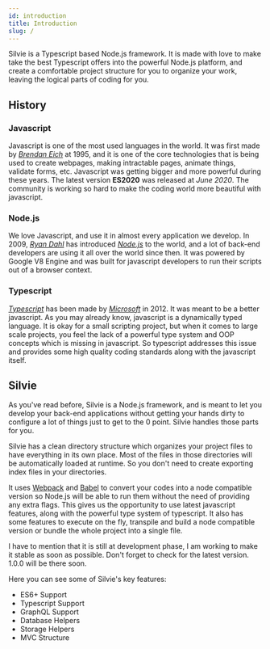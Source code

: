 ```yaml
---
id: introduction
title: Introduction
slug: /
---
```

Silvie is a Typescript based Node.js framework. It is made with love to make take the best Typescript offers into the 
powerful Node.js platform, and create a comfortable project structure for you to organize your work, leaving the logical
parts of coding for you.


## History
### Javascript
Javascript is one of the most used languages in the world. It was first made by 
*[Brendan Eich](https://en.wikipedia.org/wiki/Brendan_Eich)* at 1995, and it is one of the core technologies that is 
being used to create webpages, making intractable pages, animate things, validate forms, etc. Javascript was getting 
bigger and more powerful during these years. The latest version **ES2020** was released at *June 2020*. The community is
working so hard to make the coding world more beautiful with javascript.

### Node.js
We love Javascript, and use it in almost every application we develop. In 2009, 
*[Ryan Dahl](https://en.wikipedia.org/wiki/Ryan_Dahl)* has introduced *[Node.js](https://nodejs.org)* to the world, and 
a lot of back-end developers are using it all over the world since then. It was powered by Google V8 Engine and was 
built for javascript developers to run their scripts out of a browser context.

### Typescript
*[Typescript](https://www.typescriptlang.org)* has been made by *[Microsoft](https://microsoft.com)* in 2012. It was 
meant to be a better javascript. As you may already know, javascript is a dynamically typed language. It is okay for a 
small scripting project, but when it comes to large scale projects, you feel the lack of a powerful type system and OOP 
concepts which is missing in javascript. So typescript addresses this issue and provides some high quality coding 
standards along with the javascript itself.

## Silvie
As you've read before, Silvie is a Node.js framework, and is meant to let you develop your back-end applications without
getting your hands dirty to configure a lot of things just to get to the 0 point. Silvie handles those parts for you.

Silvie has a clean directory structure which organizes your project files to have everything in its own place. Most of 
the files in those directories will be automatically loaded at runtime. So you don't need to create exporting index 
files in your directories.

It uses [Webpack](https://webpack.js.org) and [Babel](https://babeljs.io) to convert your codes into a node compatible 
version so Node.js will be able to run them without the need of providing any extra flags. This gives us the opportunity 
to use latest javascript features, along with the powerful type system of typescript. It also has some features to 
execute on the fly, transpile and build a node compatible version or bundle the whole project into a single file.

I have to mention that it is still at development phase, I am working to make it stable as soon as possible. Don't 
forget to check for the latest version. 1.0.0 will be there soon.

Here you can see some of Silvie's key features:

- ES6+ Support
- Typescript Support
- GraphQL Support
- Database Helpers
- Storage Helpers
- MVC Structure
